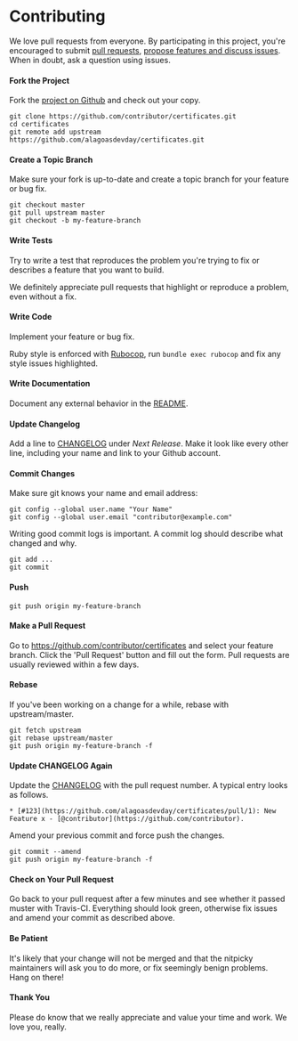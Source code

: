 # Contributing

We love pull requests from everyone. By participating in this project, you're encouraged to submit [pull requests](https://github.com/alagoasdevday/certificates/pulls), [propose features and discuss issues](https://github.com/alagoasdevday/certificates/issues). When in doubt, ask a question using issues.

#### Fork the Project

Fork the [project on Github](https://github.com/alagoasdevday/certificates) and check out your copy.

```
git clone https://github.com/contributor/certificates.git
cd certificates
git remote add upstream https://github.com/alagoasdevday/certificates.git
```

#### Create a Topic Branch

Make sure your fork is up-to-date and create a topic branch for your feature or bug fix.

```
git checkout master
git pull upstream master
git checkout -b my-feature-branch
```
#### Write Tests

Try to write a test that reproduces the problem you're trying to fix or describes a feature that you want to build. 

We definitely appreciate pull requests that highlight or reproduce a problem, even without a fix.

#### Write Code

Implement your feature or bug fix.

Ruby style is enforced with [Rubocop](https://github.com/bbatsov/rubocop), run `bundle exec rubocop` and fix any style issues highlighted.

#### Write Documentation

Document any external behavior in the [README](README.md).

#### Update Changelog

Add a line to [CHANGELOG](CHANGELOG.md) under *Next Release*. Make it look like every other line, including your name and link to your Github account.

#### Commit Changes

Make sure git knows your name and email address:

```
git config --global user.name "Your Name"
git config --global user.email "contributor@example.com"
```

Writing good commit logs is important. A commit log should describe what changed and why.

```
git add ...
git commit
```

#### Push

```
git push origin my-feature-branch
```

#### Make a Pull Request

Go to https://github.com/contributor/certificates and select your feature branch. Click the 'Pull Request' button and fill out the form. Pull requests are usually reviewed within a few days.

#### Rebase

If you've been working on a change for a while, rebase with upstream/master.

```
git fetch upstream
git rebase upstream/master
git push origin my-feature-branch -f
```

#### Update CHANGELOG Again

Update the [CHANGELOG](CHANGELOG.md) with the pull request number. A typical entry looks as follows.

```
* [#123](https://github.com/alagoasdevday/certificates/pull/1): New Feature x - [@contributor](https://github.com/contributor).
```

Amend your previous commit and force push the changes.

```
git commit --amend
git push origin my-feature-branch -f
```

#### Check on Your Pull Request

Go back to your pull request after a few minutes and see whether it passed muster with Travis-CI. Everything should look green, otherwise fix issues and amend your commit as described above.

#### Be Patient

It's likely that your change will not be merged and that the nitpicky maintainers will ask you to do more, or fix seemingly benign problems. Hang on there!

#### Thank You

Please do know that we really appreciate and value your time and work. We love you, really.
